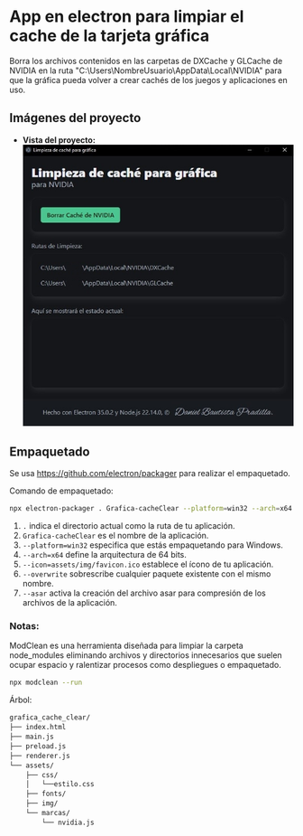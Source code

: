 # App en electron para limpiar el cache de la tarjeta gráfica

Borra los archivos contenidos en las carpetas de DXCache y GLCache de NVIDIA en la ruta "C:\Users\NombreUsuario\AppData\Local\NVIDIA" para que la gráfica pueda volver a crear cachés de los juegos y aplicaciones en uso.

## Imágenes del proyecto

- **Vista del proyecto:**
  ![vista](./assets/img/readme/vista.jpg)

## Empaquetado

Se usa https://github.com/electron/packager para realizar el empaquetado.

Comando de empaquetado:

```sh
npx electron-packager . Grafica-cacheClear --platform=win32 --arch=x64 --icon=assets/img/favicon.ico --overwrite --asar --ignore=ejecutable

```

1.  `.` indica el directorio actual como la ruta de tu aplicación.
2.  `Grafica-cacheClear` es el nombre de la aplicación.
3.  `--platform=win32` especifica que estás empaquetando para Windows.
4.  `--arch=x64` define la arquitectura de 64 bits.
5.  `--icon=assets/img/favicon.ico` establece el ícono de tu aplicación.
6.  `--overwrite` sobrescribe cualquier paquete existente con el mismo nombre.
7.  `--asar` activa la creación del archivo asar para compresión de los archivos de la aplicación.

### Notas:

ModClean es una herramienta diseñada para limpiar la carpeta node_modules eliminando archivos y directorios innecesarios que suelen ocupar espacio y ralentizar procesos como despliegues o empaquetado.

```sh
npx modclean --run

```

Árbol:

```sh
grafica_cache_clear/
├── index.html
├── main.js
├── preload.js
├── renderer.js
└── assets/
    ├── css/
    │   └──estilo.css
    ├── fonts/
    ├── img/
    └── marcas/
        └── nvidia.js
```
